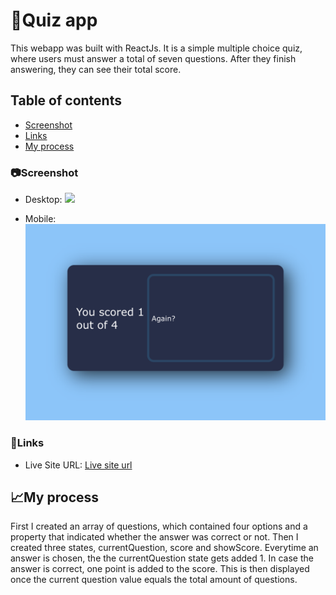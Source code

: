 # 💬Quiz app

This webapp was built with ReactJs. It is a simple multiple choice quiz, where users must answer a total of seven questions. After they finish answering, they can see their total score.

## Table of contents

  - [Screenshot](#screenshot)
  - [Links](#links)
- [My process](#my-process)
<!-- - [Author](#author) -->


### 📷Screenshot

- Desktop: 
![](./public/quizapp.png)

- Mobile: 
![](./public/quizapp2.png)


### 📌Links

- Live Site URL: [Live site url](https://comment-forum-330c8.web.app/)

## 📈My process
First I created an array of questions, which contained four options and a property that indicated whether the answer was correct or not. Then I created three states, currentQuestion, score and showScore. Everytime an answer is chosen, the the currentQuestion state gets added 1. In case the answer is correct, one point is added to the score. This is then displayed once the current question value equals the total amount of questions.
<!-- ### 💁🏽‍♀️Author -->

<!-- - Website - [Maria Peña](https://www.your-site.com) -->

